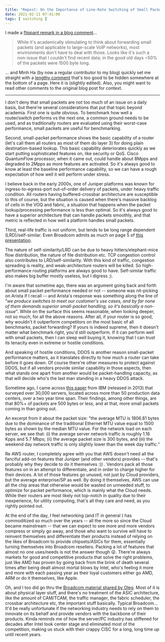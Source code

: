 ```yaml
---
title: "Repost: On the Importance of Line-Rate Switching of Small Packets"
date: 2021-02-11 07:41:00
tags: [ switching ]
---
```

I made a [flippant remark in a blog comment](/2021/01/worth-reading-7050qx-table-sizes.html#374)...

> While it's academically stimulating to think about forwarding small packets (and applicable to large-scale VoIP networks), most environments don't have to deal with those. Looks like it's such a non-issue that I couldn't find recent data; in the good old days ~50% of the packets were 1500 byte long.

... and Minh Ha (by now a regular contributor to my blog) quickly set me straight with a [lengthy comment](/2021/01/worth-reading-7050qx-table-sizes.html#376) that's too good to be hidden somewhere at the bottom of a page. Here it is (slightly edited). Also, you might want to read other comments to the original blog post for context.
<!--more-->
---

I don't deny that small packets are not too much of an issue on a daily basis, but there're several considerations that put that topic beyond academia. First one is quite obvious. To benchmark how well a router/switch performs vs the next one, a common ground needs to be used, and as traditionally routers are evaluated using their worst-case performance, small packets are useful for benchmarking.

Second, small-packet performance shows the basic capability of a router (let's call them all routers as most of them do layer 3) for doing plain destination-based lookup. This basic capability deteriorates quickly as we start putting sophisticated features on, like security or QoS. Cisco QuantumFlow processor, when it came out, could handle about 8Mpps and degraded to 2Mpps as more features are activated. So it's always good to know at least the baseline performance capability, so we can have a rough expectation of how well it will perform under stress. 

I believe back in the early 2000s, one of Juniper platforms was known for ingress-to-egress-port out-of-order delivery of packets, under heavy traffic condition. All routers having buffered-crossbar architecture are susceptible to this of course, but the situation is caused when there's massive backlog of cells in the VOQ and fabric, a situation that happens when the packet lookup/processing performance is less than optimal. So it's always good to have a superior architecture that can handle packets smoothly, and that metric is reflected in how well a platform handles small packets.

Third, real-life traffic is not uniform, but tends to be long range dependent (LRD)/self-similar. Even Broadcom admits as much on page 5 of [this presentation](https://grouper.ieee.org/groups/802/3/ad_hoc/ngepon/public/jan14/kramer_ngepon_02_0114.pdf).

The nature of self-similarity/LRD can be due to heavy hitters/elephant-mice flow distribution, the nature of file distribution etc. TCP congestion control also contributes to LRD/self-similarity. With this kind of traffic, congestion spreading is reality, and weak-architecture routers will be killed. So high-performance routing platforms are always good to have. Self-similar traffic also makes big buffer mostly useless, but I digress ;).

I'm aware that sometime ago, there was an argument going back and forth about small packet performance needed or not -- someone was nit-picking on Arista if I recall -- and Arista's response was something along the line of "*we produce switches to meet our customer's use cases, and by far none of them demands superior small-packet handling, so it's basically a non-issue*". While on the surface this seems reasonable, when looking deeper, not so much, for all the above reasons. After all, if your router is so good, why wouldn't it outperform competitors on the most basic of all benchmarks, packet forwarding? If yours is indeed supreme, then it doesn't matter what benchmark right, you'd still outperform. If it can perform well with small packets, then I can sleep well buying it, knowing that I can trust its tenacity even in extreme or hostile conditions.

And speaking of hostile conditions, DDOS is another reason small-packet performance matters, as it translates directly to how much a router can take before it goes down. Of course there're other measures to protect against DDOS, but if all vendors provide similar capability in those aspects, then what stands one apart from another would be packet-handling capacity, as that will decide who's the last man standing in a heavy DDOS attack.

Sometime ago, I came across [this paper](https://ieeexplore.ieee.org/stamp/stamp.jsp?tp=&arnumber=6550270) from IBM (released in 2013) that surveyed over 30,000 servers, located across more than 50 production data centers, over a two year time span. Their findings, among other things, are that 80%+ of packets are 500 bytes or less, and at that, more small packets coming in than going out.

An excerpt from it about the packet size: "the average MTU is 1806.81 bytes due to the dominance of the traditional Ethernet MTU value equal to 1500 bytes as shown by the median MTU value. For the network load on each server, we see that: (i) the average server network traffic is roughly 1.16 Kpps and 5.7 Mbps; (ii) the average packet size is 300 bytes, and (iii) the weekend day network traffic is only slightly lower than the week day traffic."

Re AWS router, I completely agree with you that AWS doesn't need all the fanciful add-on features that Juniper (and other vendors) provides -- that's probably why they decide to do it themselves :)) . Vendors pack all those features on in an attempt to differentiate, and in order to charge higher for their devices. A lot of those features go unused, not just by Cloud providers, but the average enterprise/SP as well. By doing it themselves, AWS can use all the chip areas that otherwise would be wasted on unneeded stuff, to optimize for packet performance, which is mainly what the Cloud needs. While their routers are most likely not top-notch in quality due to their inexperience, for utility computing, that's all they care and need, as you rightly pointed out.

At the end of the day, I feel networking (and IT in general ) has commoditized so much over the years -- all the more so since the Cloud became mainstream -- that we can expect to see more and more vendors compress or simply go away, and those who want to survive will have to reinvent themselves and differentiate their products instead of relying on the likes of Broadcom to provide chipsets/ASICs for them, essentially turning themselves into Broadcom resellers. Packing a lot of features that almost no one uses/needs is not the answer though 😜. There're always markets for good and competitive products that solve the right problems, just like AMD has proven by going back from the brink of death several times after being dealt almost mortal blows by Intel, who's feeling it more and more with each passing year as their loyal customers either go AMD, ARM or do it themselves, like Apple.

Oh, and I too did go thru the [Broadcom material shared by Oleg](https://www.broadcom.com/products/ethernet-connectivity/switching/strataxgs/bcm56780). Most of it is about physical layer stuff, and there's no treatment of the ASIC architecture, like the amount of CAM/TCAM, the traffic manager, the fabric scheduler, the crossbar architecture etc, the important stuff basically. Typical Broadcom... It'd be really unfortunate if the networking industry needs to rely on them to innovate on its behalf and provide vendors with the backbone of their products. Kinda reminds me of how the server/PC industry has stiffened for decades after Intel took center stage and eliminated most of the competition, making us stuck with their crappy CISC for a long, long time up until recent years.